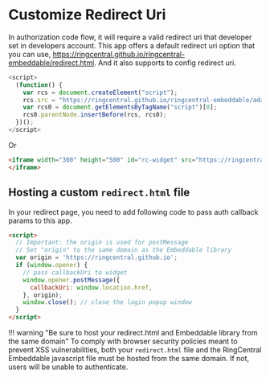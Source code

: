 # Customize Redirect Uri

In authorization code flow, it will require a valid redirect uri that developer set in developers account. This app offers a default redirect uri option that you can use, https://ringcentral.github.io/ringcentral-embeddable/redirect.html. And it also supports to config redirect uri.

```js
<script>
  (function() {
    var rcs = document.createElement("script");
    rcs.src = "https://ringcentral.github.io/ringcentral-embeddable/adapter.js?redirectUri=your_redirect_uri";
    var rcs0 = document.getElementsByTagName("script")[0];
    rcs0.parentNode.insertBefore(rcs, rcs0);
  })();
</script>
```

Or

```html
<iframe width="300" height="500" id="rc-widget" src="https://ringcentral.github.io/ringcentral-embeddable/app.html?redirectUri=your_redirect_uri">
</iframe>
```

## Hosting a custom `redirect.html` file 

In your redirect page, you need to add following code to pass auth callback params to this app.

```html
<script>
  // Important: the origin is used for postMessage
  // Set "origin" to the same domain as the Embeddable library
  var origin = 'https://ringcentral.github.io'; 
  if (window.opener) {
    // pass callbackUri to widget
    window.opener.postMessage({
      callbackUri: window.location.href,
    }, origin);
    window.close(); // close the login popup window
  }
</script>
```

!!! warning "Be sure to host your redirect.html and Embeddable library from the same domain"
    To comply with browser security policies meant to prevent XSS vulnerabilities, both your `redirect.html` file and the RingCentral Embeddable javascript file must be hosted from the same domain. If not, users will be unable to authenticate.
